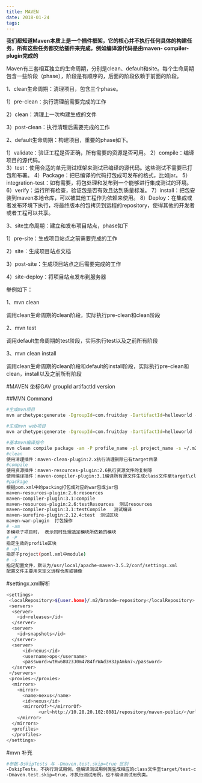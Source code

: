 ```yaml
---
title: MAVEN
date: 2018-01-24 
tags:
---
```

**我们都知道Maven本质上是一个插件框架，它的核心并不执行任何具体的构建任务，所有这些任务都交给插件来完成，例如编译源代码是由maven- compiler-plugin完成的**

Maven有三套相互独立的生命周期，分别是clean、default和site。每个生命周期包含一些阶段（phase），阶段是有顺序的，后面的阶段依赖于前面的阶段。

1、clean生命周期：清理项目，包含三个phase。

1）pre-clean：执行清理前需要完成的工作

2）clean：清理上一次构建生成的文件

3）post-clean：执行清理后需要完成的工作

2、default生命周期：构建项目，重要的phase如下。

1）validate：验证工程是否正确，所有需要的资源是否可用。
2）compile：编译项目的源代码。  
3）test：使用合适的单元测试框架来测试已编译的源代码。这些测试不需要已打包和布署。
4）Package：把已编译的代码打包成可发布的格式，比如jar。
5）integration-test：如有需要，将包处理和发布到一个能够进行集成测试的环境。
6）verify：运行所有检查，验证包是否有效且达到质量标准。
7）install：把包安装到maven本地仓库，可以被其他工程作为依赖来使用。
8）Deploy：在集成或者发布环境下执行，将最终版本的包拷贝到远程的repository，使得其他的开发者或者工程可以共享。

3、site生命周期：建立和发布项目站点，phase如下

1）pre-site：生成项目站点之前需要完成的工作

2）site：生成项目站点文档

3）post-site：生成项目站点之后需要完成的工作

4）site-deploy：将项目站点发布到服务器

举例如下：

1、mvn clean

调用clean生命周期的clean阶段，实际执行pre-clean和clean阶段

2、mvn test

调用default生命周期的test阶段，实际执行test以及之前所有阶段

3、mvn clean install

调用clean生命周期的clean阶段和default的install阶段，实际执行pre-clean和clean，install以及之前所有阶段

#MAVEN 坐标GAV
groupId
artifactId
version

##MVN Command
```bash
#生成mvn项目
mvn archetype:generate -DgroupId=com.fruitday -DartifactId=helloworld -DarchetypeArtifactId=maven-archetype-quickstart -DinteractiveMode=false -s ~/.m2/brande-settings.xml

#生成mvn web项目
mvn archetype:generate -DgroupId=com.fruitday -DartifactId=helloworld -DarchetypeArtifactId=maven-archetype-webapp -DinteractiveMode=false -s ~/.m2/brande-settings.xml

#基本mvn编译指令
mvn clean compile package -am -P profile_name -pl project_name -s ~/.m2/my-settings.xml
#clean 
使用清理插件：maven-clean-plugin:2.x执行清理删除已有target目录
#compile  
使用资源插件：maven-resources-plugin:2.6执行资源文件的复制等
使用编译插件：maven-compiler-plugin:3.1编译所有源文件生成class文件至target\classes目录下
#package
根据pom.xml中的packing打包成对应的war包或jar包
maven-resources-plugin:2.6:resources
maven-compiler-plugin:3.1:compile
maven-resources-plugin:2.6:testResources  测试resources
maven-compiler-plugin:3.1:testCompile   测试编译
maven-surefire-plugin:2.12.4:test  测试区块
maven-war-plugin  打包操作
# -am
多模块子项目时， 表示同时处理选定模块所依赖的模块
# -P
指定生效的profile区块
# -pl
指定子project(poml.xml中module)
# -s
指定配置文件，默认为/usr/local/apache-maven-3.5.2/conf/settings.xml
配置文件主要用来定义远程仓库或镜像
```

#settingx.xml解析
```bash
<settings>
 <localRepository>${user.home}/.m2/brande-repository</localRepository>
 <servers>
  <server>
    <id>releases</id>
  </server>
  <server>
    <id>snapshots</id>
  </server>
  <server>
      <id>nexus</id>
      <username>ops</username>
      <password>wtRw68U23J0m4784frWAd3H3JpAmkn7</password>
  </server>
 </servers>
 <proxies></proxies>
  <mirrors>
    <mirror>
      <name>nexus</name>
      <id>nexus</id>
      <mirrorOf>*</mirrorOf>
            <url>http://10.28.20.102:8081/repository/maven-public/</url>
    </mirror>
  </mirrors>
  <profiles>
  </profiles>
</settings>
```

#mvn 补充
```bash
#参数-DskipTests 与 -Dmaven.test.skip=true 区别
-DskipTests，不执行测试用例，但编译测试用例类生成相应的class文件至target/test-classes下。
-Dmaven.test.skip=true，不执行测试用例，也不编译测试用例类。
```
